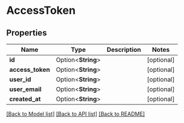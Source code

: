 # AccessToken

## Properties

Name | Type | Description | Notes
------------ | ------------- | ------------- | -------------
**id** | Option<**String**> |  | [optional]
**access_token** | Option<**String**> |  | [optional]
**user_id** | Option<**String**> |  | [optional]
**user_email** | Option<**String**> |  | [optional]
**created_at** | Option<**String**> |  | [optional]

[[Back to Model list]](../README.md#documentation-for-models) [[Back to API list]](../README.md#documentation-for-api-endpoints) [[Back to README]](../README.md)


